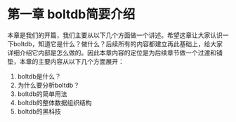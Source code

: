 # 第一章 boltdb简要介绍

本章是我们的开篇，我们主要从以下几个方面做一个讲述。希望这章让大家认识一下boltdb，知道它是什么？做什么？后续所有的内容都建立再此基础上，给大家详细介绍它内部是怎么做的。因此本章内容的定位是为后续章节做一个过渡和铺垫，本章的主要内容从以下几个方面展开：

1. boltdb是什么？
2. 为什么要分析boltdb？
3. boltdb的简单用法
4. boltdb的整体数据组织结构
5. boltdb的黑科技

